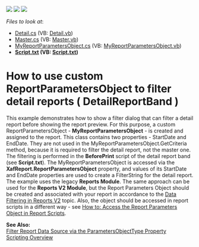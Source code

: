 <!-- default badges list -->
![](https://img.shields.io/endpoint?url=https://codecentral.devexpress.com/api/v1/VersionRange/128594329/12.2.4%2B)
[![](https://img.shields.io/badge/Open_in_DevExpress_Support_Center-FF7200?style=flat-square&logo=DevExpress&logoColor=white)](https://supportcenter.devexpress.com/ticket/details/E1396)
[![](https://img.shields.io/badge/📖_How_to_use_DevExpress_Examples-e9f6fc?style=flat-square)](https://docs.devexpress.com/GeneralInformation/403183)
<!-- default badges end -->
<!-- default file list -->
*Files to look at*:

* [Detail.cs](./CS/WinSample.Module/Detail.cs) (VB: [Detail.vb](./VB/WinSample.Module/Detail.vb))
* [Master.cs](./CS/WinSample.Module/Master.cs) (VB: [Master.vb](./VB/WinSample.Module/Master.vb))
* [MyReportParametersObject.cs](./CS/WinSample.Module/MyReportParametersObject.cs) (VB: [MyReportParametersObject.vb](./VB/WinSample.Module/MyReportParametersObject.vb))
* **[Script.txt](./CS/WinSample.Module/Script.txt) (VB: [Script.txt](./VB/WinSample.Module/Script.txt))**
<!-- default file list end -->
# How to use custom ReportParametersObject to filter detail reports ( DetailReportBand )


<p>This example demonstrates how to show a filter dialog that can filter a detail report before showing the report preview. For this purpose, a custom ReportParametersObject - <strong>MyReportParametersObject</strong> - is created and assigned to the report. This class contains two properties - StartDate and EndDate. They are not used in the MyReportParametersObject.GetCriteria method, because it is required to filter the detail report, not the master one. The filtering is performed in the <strong>BeforePrint</strong> script of the detail report band (see <strong>Script.txt</strong>). The MyReportParametersObject is accessed via the <strong>XafReport.ReportParametersObject</strong> property, and values of its StartDate and EndDate properties are used to create a FilterString for the detail report.<br />The example uses the legacy <strong>Reports Module</strong>. The same approach can be used for the <strong>Reports V2 Module</strong>, but the Report Parameters Object should be created and associated with your report in accordance to the <a href="https://documentation.devexpress.com/eXpressAppFramework/CustomDocument113594.aspx">Data Filtering in Reports V2</a> topic. Also, the object should be accessed in report scripts in a different way - see <a href="https://documentation.devexpress.com/eXpressAppFramework/CustomDocument114451.aspx">How to: Access the Report Parameters Object in Report Scripts</a>.</p>
<p><strong>See Also:</strong><br /> <a href="http://documentation.devexpress.com/#Xaf/CustomDocument2778"><u>Filter Report Data Source via the ParametersObjectType Property</u></a><br /> <a href="http://documentation.devexpress.com/#XtraReports/CustomDocument2615"><u>Scripting Overview</u></a></p>

<br/>


